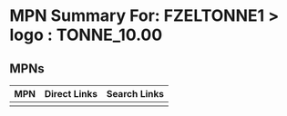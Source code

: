 



# MPN Summary For: FZELTONNE1 > logo : TONNE_10.00

## MPNs
  

|MPN|Direct Links|Search Links|
| :--- | :--- | :--- |
||||

